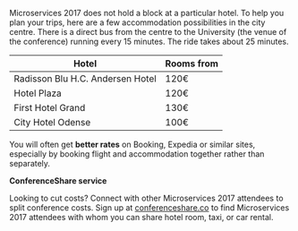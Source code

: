 Microservices 2017 does not hold a block at a particular hotel.
To help you plan your trips, here are a few accommodation possibilities in the city centre. There is a direct bus from the centre
to the University (the venue of the conference) running every 15 minutes. The ride takes about 25 minutes.

<table class="table">
<thead>
<tr>
<th><strong>Hotel</strong></th>
<th><strong>Rooms from</strong></th>
</tr>
</thead>
<tbody>
<tr>
<td>Radisson Blu H.C. Andersen Hotel</td>
<td>120€</td>
</tr>
<tr>
<td>Hotel Plaza</td>
<td>120€</td>
</tr>
<tr>
<td>First Hotel Grand</td>
<td>130€</td>
</tr>
<tr>
<td>City Hotel Odense</td>
<td>100€</td>
</tr>
</tbody>
</table>

You will often get <strong>better rates</strong> on Booking, Expedia or similar
sites, especially by booking flight and accommodation together rather than
separately.

**ConferenceShare service**

Looking to cut costs? Connect with other Microservices 2017 attendees to split
conference costs. Sign up at <a href="conferenceshare.co">conferenceshare.co</a>
to find Microservices 2017 attendees with whom you can share hotel room, taxi,
or car rental.

